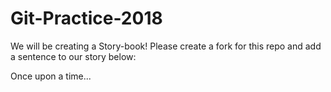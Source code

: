 # Git-Practice-2018
We will be creating a Story-book! Please create a fork for this repo and add a sentence to our story below:


Once upon a time... 
